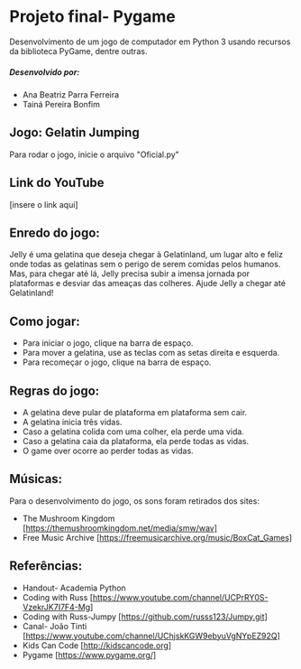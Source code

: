# Projeto final- Pygame
Desenvolvimento de um jogo de computador em Python 3 usando recursos da biblioteca PyGame, dentre outras.
##### Desenvolvido por:
+ Ana Beatriz Parra Ferreira
+ Tainá Pereira Bonfim 
## Jogo: Gelatin Jumping
Para rodar o jogo, inicie o arquivo "Oficial.py"
## Link do YouTube
[insere o link aqui]

## Enredo do jogo:
Jelly é uma gelatina que deseja chegar à Gelatinland, um lugar alto e feliz onde todas as gelatinas sem o perigo de serem comidas pelos humanos. Mas, para chegar até lá, Jelly precisa subir a imensa jornada por plataformas e desviar das ameaças das colheres. Ajude Jelly a chegar até Gelatinland! 

## Como jogar:
+ Para iniciar o jogo, clique na barra de espaço.
+ Para mover a gelatina, use as teclas com as setas direita e esquerda.
+ Para recomeçar o jogo, clique na barra de espaço. 
## Regras do jogo:
+ A gelatina deve pular de plataforma em plataforma sem cair.
+ A gelatina inicia três vidas.
+ Caso a gelatina colida com uma colher, ela perde uma vida.
+ Caso a gelatina caia da plataforma, ela perde todas as vidas. 
+ O game over ocorre ao perder todas as vidas.
## Músicas:
Para o desenvolvimento do jogo, os sons foram retirados dos sites:
+ The Mushroom Kingdom [https://themushroomkingdom.net/media/smw/wav]
+ Free Music Archive [https://freemusicarchive.org/music/BoxCat_Games]

## Referências:
+ Handout- Academia Python
+ Coding with Russ [https://www.youtube.com/channel/UCPrRY0S-VzekrJK7I7F4-Mg]
+ Coding with Russ-Jumpy [https://github.com/russs123/Jumpy.git]
+ Canal- João Tinti [https://www.youtube.com/channel/UChjskKGW9ebyuVgNYpEZ92Q]
+ Kids Can Code [http://kidscancode.org]
+ Pygame [https://www.pygame.org/] 
